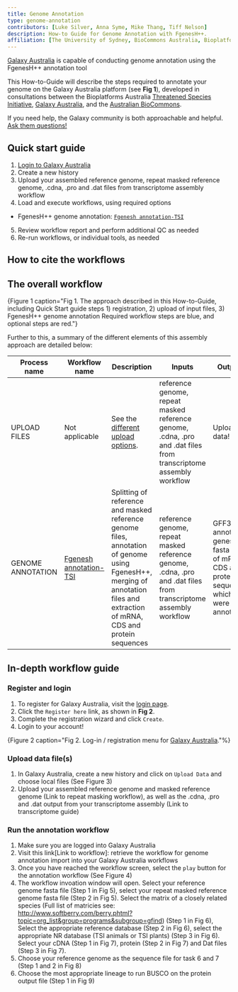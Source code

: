 ```yaml
---
title: Genome Annotation
type: genome-annotation
contributors: [Luke Silver, Anna Syme, Mike Thang, Tiff Nelson]
description: How-to Guide for Genome Annotation with FgenesH++.
affiliation: [The University of Sydney, BioCommons Australia, Bioplatforms Australia, Galaxy Australia]
---
```


[Galaxy Australia](https://usegalaxy.org.au/) is capable of conducting genome annotation using the FgenesH++ annotation tool

This How-to-Guide will describe the steps required to annotate your genome on the Galaxy Australia platform (see **Fig 1**), developed in consultations between the Bioplatforms Australia [Threatened Species Initiative](https://threatenedspeciesinitiative.com/), [Galaxy Australia](https://usegalaxy.org.au/), and the [Australian BioCommons](https://www.biocommons.org.au/).

If you need help, the Galaxy community is both approachable and helpful. [Ask them questions!](https://help.galaxyproject.org/)

## Quick start guide

1. [Login to Galaxy Australia](#register-and-login)
2. Create a new history
3. Upload your assembled reference genome, repeat masked reference genome, .cdna, .pro and .dat files from transcriptome assembly workflow
4. Load and execute workflows, using required options
  - FgenesH++ genome annotation: [```Fgenesh annotation-TSI```]()

5. Review workflow report and perform additional QC as needed
6. Re-run workflows, or individual tools, as needed

## How to cite the workflows

## The overall workflow
{Figure 1 caption="Fig 1. The approach described in this How-to-Guide, including Quick Start guide steps 1) registration, 2) upload of input files, 3) FgenesH++ genome annotation Required workflow steps are blue, and optional steps are red."}

Further to this, a summary of the different elements of this assembly approach are detailed below:

| Process name     | Workflow name                             | Description                                                                          | Inputs                                                              | Outputs                                                                                                     |
| ---------------- | ----------------------------------------- | ------------------------------------------------------------------------------------ | ------------------------------------------------------------------- | ----------------------------------------------------------------------------------------------------------- |
| UPLOAD FILES     | Not applicable                            | See the [different upload options](#upload-data-files).                                     |  reference genome, repeat masked reference genome, .cdna, .pro and .dat files from transcriptome assembly workflow | Uploaded data!   |
| GENOME ANNOTATION  | [Fgenesh annotation-TSI]()                         | Splitting of reference and masked reference genome files, annotation of genome using FgenesH++, merging of annotation files and extraction of mRNA, CDS and protein sequences | reference genome, repeat masked reference genome, .cdna, .pro and .dat files from transcriptome assembly workflow  |   GFF3 of annotated genes, fasta file of mRNA, CDS and protein sequences which were annotated  | 


## In-depth workflow guide

### Register and login

1. To register for Galaxy Australia, visit the [login page](https://usegalaxy.org.au/login).
2. Click the ```Register here``` link, as shown in **Fig 2**.
3. Complete the registration wizard and click ```Create```.
4. Login to your account!

{Figure 2 caption="Fig 2. Log-in / registration menu for [Galaxy Australia](https://usegalaxy.org.au/)."%}

### Upload data file(s)
1. In Galaxy Australia, create a new history and click on ```Upload Data```  and choose local files (See Figure 3)
2. Upload your assembled reference genome and masked reference genome (Link to repeat masking workflow), as well as the .cdna, .pro and .dat output from your transcriptome assembly (Link to transcriptome guide)

### Run the annotation workflow

1. Make sure you are logged into Galaxy Australia
2. Visit this link[Link to workflow]:
    retrieve the workflow for genome annotation
    import into your Galaxy Australia workflows
3. Once you have reached the workflow screen, select the ```play``` button for the annotation workflow (See Figure 4)
4. The workflow invoation window will open. Select your reference genome fasta file (Step 1 in Fig 5), select your repeat masked reference genome fasta file (Step 2 in Fig 5). Select the matrix of a closely related species (Full list of matricies see: http://www.softberry.com/berry.phtml?topic=org_list&group=programs&subgroup=gfind) (Step 1 in Fig 6), Select the appropriate reference database (Step 2 in Fig 6), select the appropriate NR database (TSI animals or TSI plants) (Step 3 in Fig 6). Select your cDNA (Step 1 in Fig 7), protein (Step 2 in Fig 7) and Dat files (Step 3 in Fig 7).
5. Choose your reference genome as the sequence file for task 6 and 7 (Step 1 and 2 in Fig 8)
6. Choose the most appropriate lineage to run BUSCO on the protein output file (Step 1 in Fig 9)

